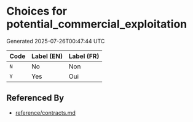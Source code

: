 # Choices for potential_commercial_exploitation

Generated 2025-07-26T00:47:44 UTC

| Code | Label (EN) | Label (FR) |
|------|------------|------------|
| `N` | No | Non |
| `Y` | Yes | Oui |


## Referenced By

- [reference/contracts.md](../reference/contracts.md)

